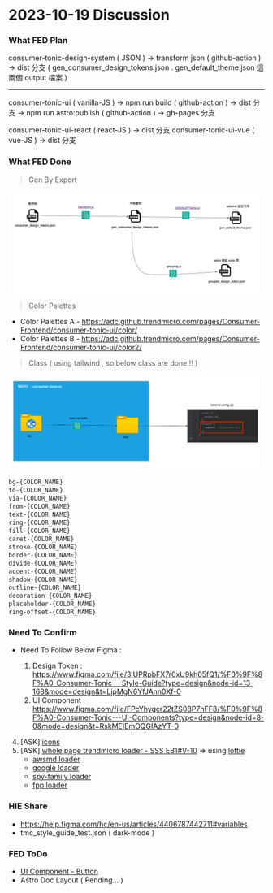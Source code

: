# 2023-10-19 Discussion

### What FED Plan

consumer-tonic-design-system ( JSON ) -> transform json ( github-action ) -> dist 分支 ( gen_consumer_design_tokens.json . gen_default_theme.json 這兩個 output 檔案 )

--------
consumer-tonic-ui ( vanilla-JS ) -> npm run build ( github-action )  -> dist 分支
-> npm run astro:publish ( github-action ) -> gh-pages 分支

consumer-tonic-ui-react ( react-JS ) -> dist 分支
consumer-tonic-ui-vue ( vue-JS ) -> dist 分支

### What FED Done

> Gen By Export

![gen flow](imgs/pic_01.png)

> Color Palettes

- Color Palettes A - https://adc.github.trendmicro.com/pages/Consumer-Frontend/consumer-tonic-ui/color/
- Color Palettes B - https://adc.github.trendmicro.com/pages/Consumer-Frontend/consumer-tonic-ui/color2/

> Class ( using tailwind , so below class are done !! )

![gen flow](imgs/pic_02.png)

```
bg-{COLOR_NAME}
to-{COLOR_NAME}
via-{COLOR_NAME}
from-{COLOR_NAME}
text-{COLOR_NAME}
ring-{COLOR_NAME}
fill-{COLOR_NAME}
caret-{COLOR_NAME}
stroke-{COLOR_NAME}
border-{COLOR_NAME}
divide-{COLOR_NAME}
accent-{COLOR_NAME}
shadow-{COLOR_NAME}
outline-{COLOR_NAME}
decoration-{COLOR_NAME}
placeholder-{COLOR_NAME}
ring-offset-{COLOR_NAME}
```

### Need To Confirm

- Need To Follow Below Figma : 

  1. Design Token : https://www.figma.com/file/3IUPRpbFX7r0xU9kh05fQ1/%F0%9F%8F%A0-Consumer-Tonic---Style-Guide?type=design&node-id=13-168&mode=design&t=LjpMgN6YfJAnn0Xf-0
  2. UI Component : https://www.figma.com/file/FPcYhygcr22tZS08P7hFF8/%F0%9F%8F%A0-Consumer-Tonic---UI-Components?type=design&node-id=8-0&mode=design&t=RskMEIEmOQGIAzYT-0

4. [ASK] [icons](https://www.figma.com/file/FPcYhygcr22tZS08P7hFF8/%F0%9F%8F%A0-Consumer-Tonic---UI-Components?type=design&node-id=28237-26683&mode=design&t=303QDeCHKclypmON-0)
5. [ASK] [whole page trendmicro loader - SSS EB1#V-10](https://wiki.jarvis.trendmicro.com/display/JOP/SSS+Internal+Beta+1+-+Visual+Design+Related+Report) => using [lottie](https://airbnb.design/lottie/)
   - [awsmd loader](https://dribbble.com/shots/2657317-Logo-loader-animation)
   - [google loader](https://dribbble.com/shots/4971869-Google-Loader)
   - [spy-family loader](https://spy-family.net/)
   - [fpp loader](https://www.fpp.net/)

### HIE Share

- https://help.figma.com/hc/en-us/articles/4406787442711#variables
- tmc_style_guide_test.json ( dark-mode )

### FED ToDo

- [UI Component - Button](https://www.figma.com/file/FPcYhygcr22tZS08P7hFF8/%F0%9F%8F%A0-Consumer-Tonic---UI-Components?type=design&node-id=23310-130511&mode=design&t=EM5r6Tuoh43PvvSt-0)
- Astro Doc Layout ( Pending... )
